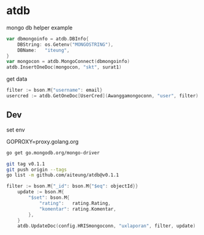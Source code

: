 # atdb

mongo db helper example

```go
var dbmongoinfo = atdb.DBInfo{
	DBString: os.Getenv("MONGOSTRING"),
	DBName:   "iteung",
}
var mongocon = atdb.MongoConnect(dbmongoinfo)
atdb.InsertOneDoc(mongocon, "skt", surat1)
```
get data
```go
filter := bson.M{"username": email}
usercred := atdb.GetOneDoc[UserCred](Awanggamongoconn, "user", filter)
```

## Dev

set env

GOPROXY=proxy.golang.org

```sh
go get go.mongodb.org/mongo-driver

git tag v0.1.1
git push origin --tags
go list -m github.com/aiteung/atdb@v0.1.1
```

```go
filter := bson.M{"_id": bson.M{"$eq": objectId}}
	update := bson.M{
		"$set": bson.M{
			"rating":   rating.Rating,
			"komentar": rating.Komentar,
		},
	}
	atdb.UpdateDoc(config.HRISmongoconn, "uxlaporan", filter, update)
```
